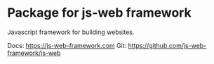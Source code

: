 # Package for js-web framework
Javascript framework for building websites.

Docs: https://js-web-framework.com
Git: https://github.com/js-web-framework/js-web

